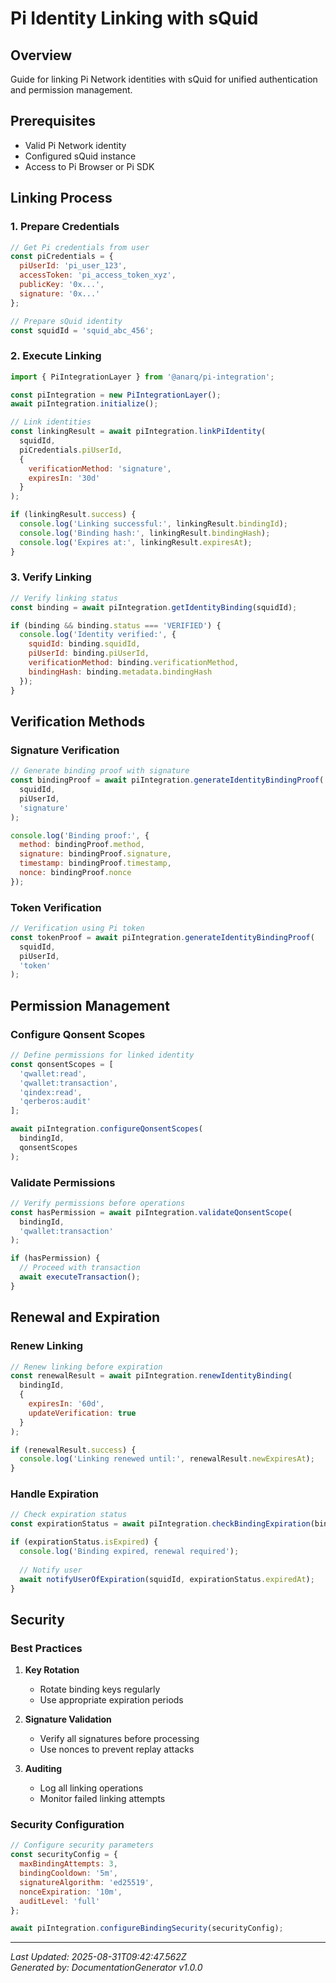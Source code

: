 # Pi Identity Linking with sQuid

## Overview

Guide for linking Pi Network identities with sQuid for unified authentication and permission management.

## Prerequisites

- Valid Pi Network identity
- Configured sQuid instance
- Access to Pi Browser or Pi SDK

## Linking Process

### 1. Prepare Credentials

```javascript
// Get Pi credentials from user
const piCredentials = {
  piUserId: 'pi_user_123',
  accessToken: 'pi_access_token_xyz',
  publicKey: '0x...',
  signature: '0x...'
};

// Prepare sQuid identity
const squidId = 'squid_abc_456';
```

### 2. Execute Linking

```javascript
import { PiIntegrationLayer } from '@anarq/pi-integration';

const piIntegration = new PiIntegrationLayer();
await piIntegration.initialize();

// Link identities
const linkingResult = await piIntegration.linkPiIdentity(
  squidId,
  piCredentials.piUserId,
  {
    verificationMethod: 'signature',
    expiresIn: '30d'
  }
);

if (linkingResult.success) {
  console.log('Linking successful:', linkingResult.bindingId);
  console.log('Binding hash:', linkingResult.bindingHash);
  console.log('Expires at:', linkingResult.expiresAt);
}
```

### 3. Verify Linking

```javascript
// Verify linking status
const binding = await piIntegration.getIdentityBinding(squidId);

if (binding && binding.status === 'VERIFIED') {
  console.log('Identity verified:', {
    squidId: binding.squidId,
    piUserId: binding.piUserId,
    verificationMethod: binding.verificationMethod,
    bindingHash: binding.metadata.bindingHash
  });
}
```

## Verification Methods

### Signature Verification

```javascript
// Generate binding proof with signature
const bindingProof = await piIntegration.generateIdentityBindingProof(
  squidId,
  piUserId,
  'signature'
);

console.log('Binding proof:', {
  method: bindingProof.method,
  signature: bindingProof.signature,
  timestamp: bindingProof.timestamp,
  nonce: bindingProof.nonce
});
```

### Token Verification

```javascript
// Verification using Pi token
const tokenProof = await piIntegration.generateIdentityBindingProof(
  squidId,
  piUserId,
  'token'
);
```

## Permission Management

### Configure Qonsent Scopes

```javascript
// Define permissions for linked identity
const qonsentScopes = [
  'qwallet:read',
  'qwallet:transaction',
  'qindex:read',
  'qerberos:audit'
];

await piIntegration.configureQonsentScopes(
  bindingId,
  qonsentScopes
);
```

### Validate Permissions

```javascript
// Verify permissions before operations
const hasPermission = await piIntegration.validateQonsentScope(
  bindingId,
  'qwallet:transaction'
);

if (hasPermission) {
  // Proceed with transaction
  await executeTransaction();
}
```

## Renewal and Expiration

### Renew Linking

```javascript
// Renew linking before expiration
const renewalResult = await piIntegration.renewIdentityBinding(
  bindingId,
  {
    expiresIn: '60d',
    updateVerification: true
  }
);

if (renewalResult.success) {
  console.log('Linking renewed until:', renewalResult.newExpiresAt);
}
```

### Handle Expiration

```javascript
// Check expiration status
const expirationStatus = await piIntegration.checkBindingExpiration(bindingId);

if (expirationStatus.isExpired) {
  console.log('Binding expired, renewal required');
  
  // Notify user
  await notifyUserOfExpiration(squidId, expirationStatus.expiredAt);
}
```

## Security

### Best Practices

1. **Key Rotation**
   - Rotate binding keys regularly
   - Use appropriate expiration periods

2. **Signature Validation**
   - Verify all signatures before processing
   - Use nonces to prevent replay attacks

3. **Auditing**
   - Log all linking operations
   - Monitor failed linking attempts

### Security Configuration

```javascript
// Configure security parameters
const securityConfig = {
  maxBindingAttempts: 3,
  bindingCooldown: '5m',
  signatureAlgorithm: 'ed25519',
  nonceExpiration: '10m',
  auditLevel: 'full'
};

await piIntegration.configureBindingSecurity(securityConfig);
```

---

*Last Updated: 2025-08-31T09:42:47.562Z*  
*Generated by: DocumentationGenerator v1.0.0*
